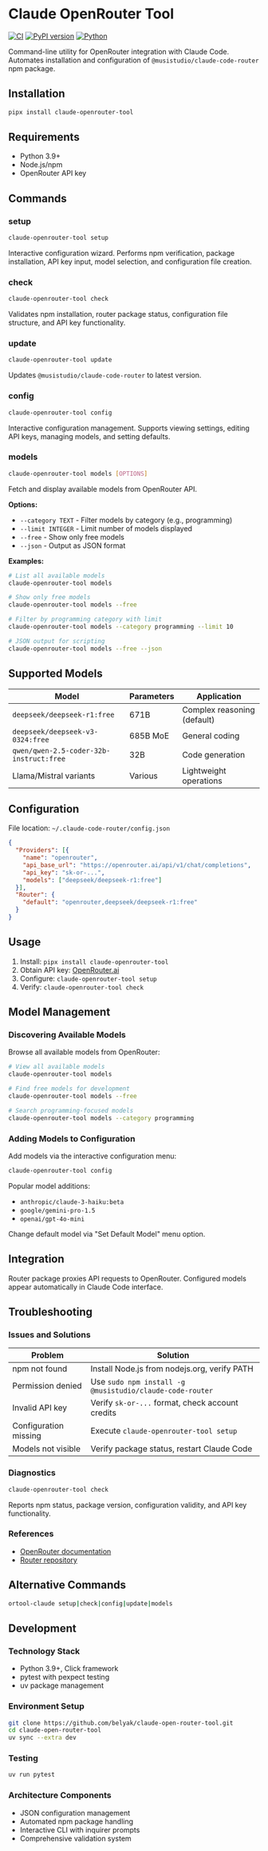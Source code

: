 # Claude OpenRouter Tool

[![CI](https://github.com/belyak/claude-open-router-tool/actions/workflows/ci.yml/badge.svg)](https://github.com/belyak/claude-open-router-tool/actions/workflows/ci.yml)
[![PyPI version](https://badge.fury.io/py/claude-openrouter-tool.svg)](https://badge.fury.io/py/claude-openrouter-tool)
[![Python](https://img.shields.io/pypi/pyversions/claude-openrouter-tool.svg)](https://pypi.org/project/claude-openrouter-tool/)

Command-line utility for OpenRouter integration with Claude Code. Automates installation and configuration of `@musistudio/claude-code-router` npm package.

## Installation

```bash
pipx install claude-openrouter-tool
```

## Requirements

- Python 3.9+
- Node.js/npm
- OpenRouter API key

## Commands

### setup
```bash
claude-openrouter-tool setup
```
Interactive configuration wizard. Performs npm verification, package installation, API key input, model selection, and configuration file creation.

### check
```bash
claude-openrouter-tool check
```
Validates npm installation, router package status, configuration file structure, and API key functionality.

### update
```bash
claude-openrouter-tool update
```
Updates `@musistudio/claude-code-router` to latest version.

### config
```bash
claude-openrouter-tool config
```
Interactive configuration management. Supports viewing settings, editing API keys, managing models, and setting defaults.

### models
```bash
claude-openrouter-tool models [OPTIONS]
```
Fetch and display available models from OpenRouter API.

**Options:**
- `--category TEXT` - Filter models by category (e.g., programming)
- `--limit INTEGER` - Limit number of models displayed
- `--free` - Show only free models
- `--json` - Output as JSON format

**Examples:**
```bash
# List all available models
claude-openrouter-tool models

# Show only free models
claude-openrouter-tool models --free

# Filter by programming category with limit
claude-openrouter-tool models --category programming --limit 10

# JSON output for scripting
claude-openrouter-tool models --free --json
```

## Supported Models

| Model | Parameters | Application |
|-------|------------|-------------|
| `deepseek/deepseek-r1:free` | 671B | Complex reasoning (default) |
| `deepseek/deepseek-v3-0324:free` | 685B MoE | General coding |
| `qwen/qwen-2.5-coder-32b-instruct:free` | 32B | Code generation |
| Llama/Mistral variants | Various | Lightweight operations |

## Configuration

File location: `~/.claude-code-router/config.json`

```json
{
  "Providers": [{
    "name": "openrouter",
    "api_base_url": "https://openrouter.ai/api/v1/chat/completions",
    "api_key": "sk-or-...",
    "models": ["deepseek/deepseek-r1:free"]
  }],
  "Router": {
    "default": "openrouter,deepseek/deepseek-r1:free"
  }
}
```

## Usage

1. Install: `pipx install claude-openrouter-tool`
2. Obtain API key: [OpenRouter.ai](https://openrouter.ai)
3. Configure: `claude-openrouter-tool setup`
4. Verify: `claude-openrouter-tool check`

## Model Management

### Discovering Available Models

Browse all available models from OpenRouter:
```bash
# View all available models
claude-openrouter-tool models

# Find free models for development
claude-openrouter-tool models --free

# Search programming-focused models
claude-openrouter-tool models --category programming
```

### Adding Models to Configuration

Add models via the interactive configuration menu:
```bash
claude-openrouter-tool config
```

Popular model additions:
- `anthropic/claude-3-haiku:beta`
- `google/gemini-pro-1.5`
- `openai/gpt-4o-mini`

Change default model via "Set Default Model" menu option.

## Integration

Router package proxies API requests to OpenRouter. Configured models appear automatically in Claude Code interface.

## Troubleshooting

### Issues and Solutions

| Problem | Solution |
|---------|----------|
| npm not found | Install Node.js from nodejs.org, verify PATH |
| Permission denied | Use `sudo npm install -g @musistudio/claude-code-router` |
| Invalid API key | Verify `sk-or-...` format, check account credits |
| Configuration missing | Execute `claude-openrouter-tool setup` |
| Models not visible | Verify package status, restart Claude Code |

### Diagnostics

```bash
claude-openrouter-tool check
```

Reports npm status, package version, configuration validity, and API key functionality.

### References

- [OpenRouter documentation](https://openrouter.ai/docs)
- [Router repository](https://github.com/musistudio/claude-code-router)

## Alternative Commands

```bash
ortool-claude setup|check|config|update|models
```

## Development

### Technology Stack
- Python 3.9+, Click framework
- pytest with pexpect testing
- uv package management

### Environment Setup
```bash
git clone https://github.com/belyak/claude-open-router-tool.git
cd claude-open-router-tool
uv sync --extra dev
```

### Testing
```bash
uv run pytest
```

### Architecture Components
- JSON configuration management
- Automated npm package handling
- Interactive CLI with inquirer prompts
- Comprehensive validation system
